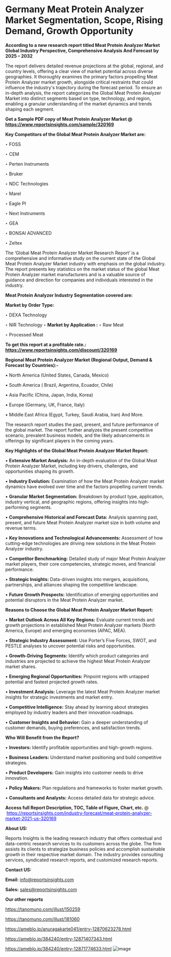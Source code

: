 # Germany Meat Protein Analyzer Market Segmentation, Scope, Rising Demand, Growth Opportunity 

<strong>According to a new research report titled Meat Protein Analyzer Market Global Industry Perspective, Comprehensive Analysis And Forecast by 2025 – 2032</strong>

The report delivers detailed revenue projections at the global, regional, and country levels, offering a clear view of market potential across diverse geographies. It thoroughly examines the primary factors propelling Meat Protein Analyzer market growth, alongside critical restraints that could influence the industry's trajectory during the forecast period. To ensure an in-depth analysis, the report categorizes the Global Meat Protein Analyzer Market into distinct segments based on type, technology, and region, enabling a granular understanding of the market dynamics and trends shaping each segment.

<strong>Get a Sample PDF copy of Meat Protein Analyzer Market </strong><strong>@<a href=https://www.reportsinsights.com/sample/320169 style=color:#0000ff;> https://www.reportsinsights.com/sample/320169</a></strong></font>

<strong>Key Competitors of the Global Meat Protein Analyzer Market are:</strong>

‣ FOSS

‣ CEM

‣ Perten Instruments

‣ Bruker

‣ NDC Technologies

‣ Marel

‣ Eagle PI

‣ Next Instruments

‣ GEA

‣ BONSAI ADVANCED

‣ Zeltex

The ‘Global Meat Protein Analyzer Market Research Report’ is a comprehensive and informative study on the current state of the Global Meat Protein Analyzer Market industry with emphasis on the global industry. The report presents key statistics on the market status of the global Meat Protein Analyzer market manufacturers and is a valuable source of guidance and direction for companies and individuals interested in the industry.

<strong>Meat Protein Analyzer Industry Segmentation covered are:</strong>

<strong>Market by Order Type: </strong>

‣ DEXA Technology

‣ NIR Technology
‣ 
<strong>Market by Application :</strong>
‣ Raw Meat

‣ Processed Meat

<strong>To get this report at a profitable rate.: <a href=https://www.reportsinsights.com/discount/320169 style=color:#0000ff;>https://www.reportsinsights.com/discount/320169</a></strong></font>

<strong>Regional Meat Protein Analyzer Market (Regional Output, Demand &amp; Forecast by Countries):-</strong>

• North America (United States, Canada, Mexico)

• South America ( Brazil, Argentina, Ecuador, Chile)

• Asia Pacific (China, Japan, India, Korea)

• Europe (Germany, UK, France, Italy)

• Middle East Africa (Egypt, Turkey, Saudi Arabia, Iran) And More.

The research report studies the past, present, and future performance of the global market. The report further analyzes the present competitive scenario, prevalent business models, and the likely advancements in offerings by significant players in the coming years.

<strong>Key Highlights of the Global Meat Protein Analyzer Market Report:</strong>

• <strong>Extensive Market Analysis:</strong> An in-depth evaluation of the Global Meat Protein Analyzer Market, including key drivers, challenges, and opportunities shaping its growth.

• <strong>Industry Evolution:</strong> Examination of how the Meat Protein Analyzer market dynamics have evolved over time and the factors propelling current trends.

• <strong>Granular Market Segmentation:</strong> Breakdown by product type, application, industry vertical, and geographic regions, offering insights into high-performing segments.

• <strong>Comprehensive Historical and Forecast Data:</strong> Analysis spanning past, present, and future Meat Protein Analyzer market size in both volume and revenue terms.

• <strong>Key Innovations and Technological Advancements:</strong> Assessment of how cutting-edge technologies are driving new solutions in the Meat Protein Analyzer industry.

• <strong>Competitor Benchmarking:</strong> Detailed study of major Meat Protein Analyzer market players, their core competencies, strategic moves, and financial performance.

• <strong>Strategic Insights:</strong> Data-driven insights into mergers, acquisitions, partnerships, and alliances shaping the competitive landscape.

• <strong>Future Growth Prospects:</strong> Identification of emerging opportunities and potential disruptors in the Meat Protein Analyzer market.

<strong>Reasons to Choose the Global Meat Protein Analyzer Market Report:</strong>

• <strong>Market Outlook Across All Key Regions:</strong> Evaluate current trends and growth projections in established Meat Protein Analyzer markets (North America, Europe) and emerging economies (APAC, MEA).

• <strong>Strategic Industry Assessment:</strong> Use Porter’s Five Forces, SWOT, and PESTLE analyses to uncover potential risks and opportunities.

• <strong>Growth-Driving Segments:</strong> Identify which product categories and industries are projected to achieve the highest Meat Protein Analyzer market shares.

• <strong>Emerging Regional Opportunities:</strong> Pinpoint regions with untapped potential and fastest projected growth rates.

• <strong>Investment Analysis:</strong> Leverage the latest Meat Protein Analyzer market insights for strategic investments and market entry.

• <strong>Competitive Intelligence:</strong> Stay ahead by learning about strategies employed by industry leaders and their innovation roadmaps.

• <strong>Customer Insights and Behavior:</strong> Gain a deeper understanding of customer demands, buying preferences, and satisfaction trends.

<strong>Who Will Benefit from the Report?</strong>

• <strong>Investors:</strong> Identify profitable opportunities and high-growth regions.

• <strong>Business Leaders:</strong> Understand market positioning and build competitive strategies.

• <strong>Product Developers:</strong> Gain insights into customer needs to drive innovation.

• <strong>Policy Makers:</strong> Plan regulations and frameworks to foster market growth.

• <strong>Consultants and Analysts:</strong> Access detailed data for strategic advice.
</ul>
<strong>Access full Report Description, TOC, Table of Figure, Chart, etc. </strong>@  <a href=https://reportsinsights.com/industry-forecast/meat-protein-analyzer-market-2021-us-320169 style=color:#0000ff;>https://reportsinsights.com/industry-forecast/meat-protein-analyzer-market-2021-us-320169</a></font>

<strong><strong>About US</strong>:</strong>

Reports Insights is the leading research industry that offers contextual and data-centric research services to its customers across the globe. The firm assists its clients to strategize business policies and accomplish sustainable growth in their respective market domain. The industry provides consulting services, syndicated research reports, and customized research reports.

<strong>Contact US:</strong>

<p class=""""><b>Email:</b> <a href=mailto:info@reportsinsights.com>info@reportsinsights.com</a></p>
<p class=""""><b>Sales:</b> <a href=mailto:sales@reportsinsights.com>sales@reportsinsights.com</a></p>

<strong>Our other reports</strong>

<a href=https://tanomuno.com/illust/150259>https://tanomuno.com/illust/150259</a>

<a href=https://tanomuno.com/illust/181060>https://tanomuno.com/illust/181060</a>

<a href=https://ameblo.jp/anuragakarte041/entry-12870623278.html>https://ameblo.jp/anuragakarte041/entry-12870623278.html</a>

<a href=https://ameblo.jp/384240/entry-12871407343.html>https://ameblo.jp/384240/entry-12871407343.html</a>

<a href=https://ameblo.jp/384240/entry-12871774633.html>https://ameblo.jp/384240/entry-12871774633.html</a>
![image](https://github.com/user-attachments/assets/ccc63f03-e08e-4a2d-a67e-e9b3486c8442)
